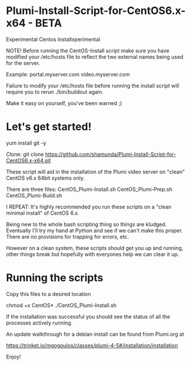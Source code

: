 Plumi-Install-Script-for-CentOS6.x-x64 - BETA
======================================
Experimental Centos Installxperimental

NOTE! Before running the CentOS-Install script make sure you have modified your /etc/hosts file to reflect
the two external names being used for the server.

Example:
portal.myserver.com
video.myserver.com

Failure to modify your /etc/hosts file before running the install script will require you to rerun ./bin/buildout again.

Make it easy on yourself, you've been warned ;)

Let's get started!
=================
yum install git -y

Clone: git clone https://github.com/shamunda/Plumi-Install-Script-for-CentOS6.x-x64.git

These script will aid in the installation of the Plumi video server on "clean" CentOS v6.x 64bit systems only.

There are three files:
CentOS_Plumi-Install.sh
CentOS_Plumi-Prep.sh
CentOS_Plumi-Build.sh

I REPEAT: It's highly recommended you run these scripts on a "clean minimal install" 
of CentOS 6.x. 

Being new to the whole bash scripting thing so things are kludged. Eventually I'll try
my hand at Python and see if we can't make this proper.
There are no provisions for trapping for errors, etc.

However on a clean system, these scripts should get you up and running, other things break but
hopefully with everyones help we can clear it up.

Running the scripts
===================

Copy this files to a desired location

chmod +x CentOS*
./CentOS_Plumi-Install.sh

If the installation was successful you should see the status of all the processes actively running.

An update walkthrough for a debian install can be found from Plumi.org at

https://trinket.io/mgogoulos/classes/plumi-4-5#/installation/installation

Enjoy!
